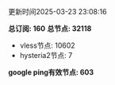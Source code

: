 更新时间2025-03-23 23:08:16

**总订阅: 160**
**总节点: 32118**
- vless节点: 10602
- hysteria2节点: 7

**google ping有效节点: 603**

